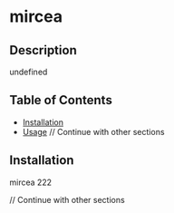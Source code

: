 # mircea 
  ## Description
  undefined
  
  ## Table of Contents
  - [Installation](#installation)
  - [Usage](#usage)
  // Continue with other sections
  
  ## Installation
  mircea 222 
  
  // Continue with other sections
